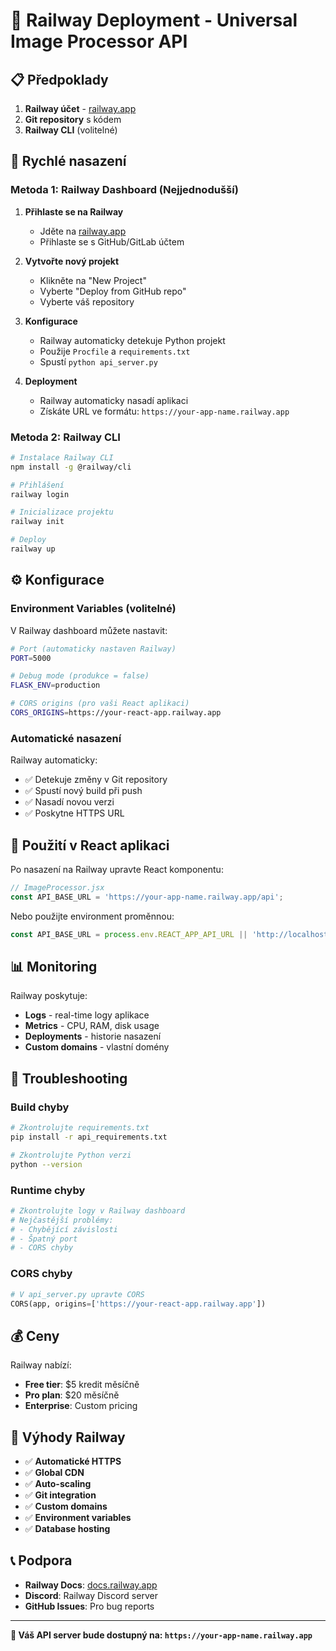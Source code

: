 # 🚀 Railway Deployment - Universal Image Processor API

## 📋 Předpoklady

1. **Railway účet** - [railway.app](https://railway.app)
2. **Git repository** s kódem
3. **Railway CLI** (volitelné)

## 🚀 Rychlé nasazení

### Metoda 1: Railway Dashboard (Nejjednodušší)

1. **Přihlaste se na Railway**
   - Jděte na [railway.app](https://railway.app)
   - Přihlaste se s GitHub/GitLab účtem

2. **Vytvořte nový projekt**
   - Klikněte na "New Project"
   - Vyberte "Deploy from GitHub repo"
   - Vyberte váš repository

3. **Konfigurace**
   - Railway automaticky detekuje Python projekt
   - Použije `Procfile` a `requirements.txt`
   - Spustí `python api_server.py`

4. **Deployment**
   - Railway automaticky nasadí aplikaci
   - Získáte URL ve formátu: `https://your-app-name.railway.app`

### Metoda 2: Railway CLI

```bash
# Instalace Railway CLI
npm install -g @railway/cli

# Přihlášení
railway login

# Inicializace projektu
railway init

# Deploy
railway up
```

## ⚙️ Konfigurace

### Environment Variables (volitelné)

V Railway dashboard můžete nastavit:

```bash
# Port (automaticky nastaven Railway)
PORT=5000

# Debug mode (produkce = false)
FLASK_ENV=production

# CORS origins (pro vaši React aplikaci)
CORS_ORIGINS=https://your-react-app.railway.app
```

### Automatické nasazení

Railway automaticky:
- ✅ Detekuje změny v Git repository
- ✅ Spustí nový build při push
- ✅ Nasadí novou verzi
- ✅ Poskytne HTTPS URL

## 🔗 Použití v React aplikaci

Po nasazení na Railway upravte React komponentu:

```jsx
// ImageProcessor.jsx
const API_BASE_URL = 'https://your-app-name.railway.app/api';
```

Nebo použijte environment proměnnou:

```jsx
const API_BASE_URL = process.env.REACT_APP_API_URL || 'http://localhost:5000/api';
```

## 📊 Monitoring

Railway poskytuje:
- **Logs** - real-time logy aplikace
- **Metrics** - CPU, RAM, disk usage
- **Deployments** - historie nasazení
- **Custom domains** - vlastní domény

## 🔧 Troubleshooting

### Build chyby
```bash
# Zkontrolujte requirements.txt
pip install -r api_requirements.txt

# Zkontrolujte Python verzi
python --version
```

### Runtime chyby
```bash
# Zkontrolujte logy v Railway dashboard
# Nejčastější problémy:
# - Chybějící závislosti
# - Špatný port
# - CORS chyby
```

### CORS chyby
```python
# V api_server.py upravte CORS
CORS(app, origins=['https://your-react-app.railway.app'])
```

## 💰 Ceny

Railway nabízí:
- **Free tier**: $5 kredit měsíčně
- **Pro plan**: $20 měsíčně
- **Enterprise**: Custom pricing

## 🚀 Výhody Railway

- ✅ **Automatické HTTPS**
- ✅ **Global CDN**
- ✅ **Auto-scaling**
- ✅ **Git integration**
- ✅ **Custom domains**
- ✅ **Environment variables**
- ✅ **Database hosting**

## 📞 Podpora

- **Railway Docs**: [docs.railway.app](https://docs.railway.app)
- **Discord**: Railway Discord server
- **GitHub Issues**: Pro bug reports

---

**🎉 Váš API server bude dostupný na: `https://your-app-name.railway.app`** 